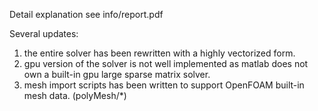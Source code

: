 Detail explanation see info/report.pdf

Several updates:
1. the entire solver has been rewritten with a highly vectorized form.
2. gpu version of the solver is not well implemented as matlab does not own a built-in gpu large sparse matrix solver.
3. mesh import scripts has been written to support OpenFOAM built-in mesh data. (polyMesh/*)
